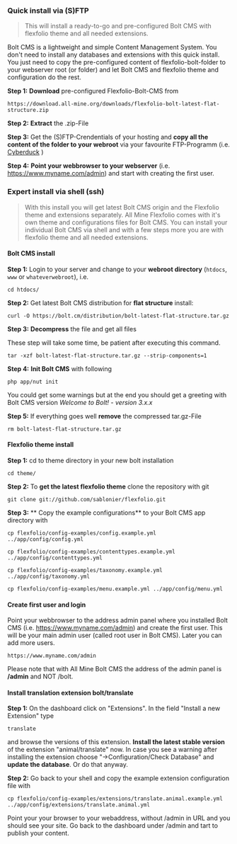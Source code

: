 ### Quick install via (S)FTP

>This will install a ready-to-go and pre-configured Bolt CMS with flexfolio theme and all needed extensions.

Bolt CMS is a lightweight and simple Content Management System. You don't need to install any databases and extensions with this quick install. You just need to copy the pre-configured content of flexfolio-bolt-folder to your webserver root (or folder) and let Bolt CMS and flexfolio theme and configuration do the rest.

**Step 1:** **Download** pre-configured Flexfolio-Bolt-CMS from

`https://download.all-mine.org/downloads/flexfolio-bolt-latest-flat-structure.zip`

**Step 2:** **Extract** the .zip-File

**Step 3:** Get the (S)FTP-Crendentials of your hosting and **copy all the content of the folder to your webroot** via your favourite FTP-Programm (i.e. [Cyberduck](https://cyberduck.io/) )

**Step 4:** **Point your webbrowser to your webserver** (i.e. https://www.myname.com/admin) and start with creating the first user.

### Expert install via shell (ssh)

>With this install you will get latest Bolt CMS origin and the Flexfolio theme and extensions separately. All Mine Flexfolio comes with it's own theme and configurations files for Bolt CMS. You can install your individual Bolt CMS via shell and with a few steps more you  are with flexfolio theme and all needed extensions.

#### Bolt CMS install
**Step 1:** Login to your server and change to your **webroot directory** (`htdocs`, `www` or `whateverwebroot`), i.e.

`cd htdocs/`

**Step 2:** Get latest Bolt CMS distribution for **flat structure** install:

`curl -O https://bolt.cm/distribution/bolt-latest-flat-structure.tar.gz`

**Step 3:** **Decompress** the file and get all files

These step will take some time, be patient after executing this command.

`tar -xzf bolt-latest-flat-structure.tar.gz --strip-components=1`

**Step 4:** **Init Bolt CMS** with following

`php app/nut init`

You could get some warnings but at the end you should get a greeting with Bolt CMS version *Welcome to Bolt! - version 3.x.x*


**Step 5:** If everything goes well **remove** the compressed tar.gz-File

`rm bolt-latest-flat-structure.tar.gz`

#### Flexfolio theme install

**Step 1:** cd to theme directory in your new bolt installation

`cd theme/`

**Step 2:** To **get the latest flexfolio theme** clone the repository with git

`git clone git://github.com/sablonier/flexfolio.git`

**Step 3:** ** Copy the example configurations** to your Bolt CMS app directory with

`cp flexfolio/config-examples/config.example.yml ../app/config/config.yml`

`cp flexfolio/config-examples/contenttypes.example.yml ../app/config/contenttypes.yml`

`cp flexfolio/config-examples/taxonomy.example.yml ../app/config/taxonomy.yml`

`cp flexfolio/config-examples/menu.example.yml ../app/config/menu.yml`

#### Create first user and login

Point your webbrowser to the address admin panel where you installed Bolt CMS (i.e. https://www.myname.com/admin) and create the first user. This will be your main admin user (called root user in Bolt CMS). Later you can add more users.

`https://www.myname.com/admin`

Please note that with All Mine Bolt CMS the address of the admin panel is **/admin** and NOT /bolt.

#### Install translation extension bolt/translate

**Step 1:** On the dashboard click on "Extensions". In the field "Install a new Extension" type

`translate`

and browse the versions of this extension. **Install the latest stable version** of the extension "animal/translate" now. In case you see a warning after installing the extension choose "->Configuration/Check Database" and **update the database**. Or do that anyway.

**Step 2:** Go back to your shell and copy the example extension configuration file with

`cp flexfolio/config-examples/extensions/translate.animal.example.yml ../app/config/extensions/translate.animal.yml`

Point your your browser to your webaddress, without /admin in URL and you should see your site. Go back to the dashboard under /admin and tart to publish your content.




